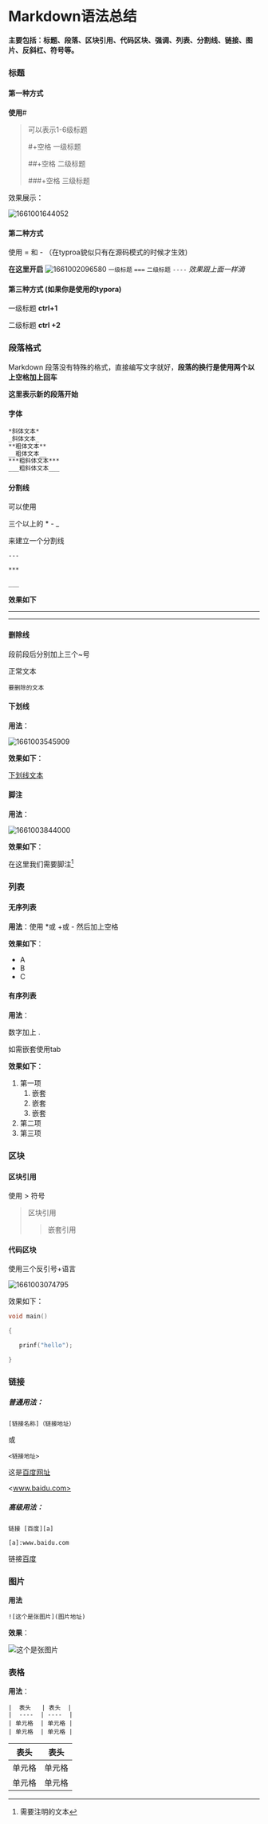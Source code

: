 # Markdown语法总结

**主要包括：标题、段落、区块引用、代码区块、强调、列表、分割线、链接、图片、反斜杠、符号等。**

### 标题

#### 第一种方式  

**使用**#

> 可以表示1-6级标题
>
> #+空格  一级标题
>
> ##+空格  二级标题
>
> ###+空格  三级标题

效果展示：

![1661001644052](1661001644052.png)

#### 第二种方式 

使用 = 和 -   （在typroa貌似只有在源码模式的时候才生效)

**在这里开启**
![1661002096580](1661002096580.png)
`一级标题`
`===`
`二级标题`
`----`
*效果跟上面一样滴*

#### 第三种方式 (如果你是使用的typora)

一级标题    **ctrl+1**

二级标题    **ctrl +2**

### 段落格式

Markdown 段落没有特殊的格式，直接编写文字就好，**段落的换行是使用两个以上空格加上回车**  

**这里表示新的段落开始**

#### 字体

```markdown
*斜体文本*
_斜体文本_
**粗体文本**
__粗体文本__
***粗斜体文本***
___粗斜体文本___
```

#### 分割线

可以使用

三个以上的 * - _ 

来建立一个分割线

`---`

`***`

`___`

**效果如下**

***

---

#### 删除线

段前段后分别加上三个~号

正常文本

~~~
要删除的文本
~~~

#### 下划线

**用法**：

![1661003545909](1661003545909.png)

**效果如下**：

<u>下划线文本</u>

#### 脚注

**用法**：

![1661003844000](1661003844000.png)

**效果如下**：

在这里我们需要脚注[^T]

[^T]:需要注明的文本



### 列表

#### 无序列表

**用法**：使用 *或 +或 -  然后加上空格

**效果如下**：

* A
* B
* C

#### 有序列表

**用法**：

数字加上 .  

如需嵌套使用tab

**效果如下**：

1. 第一项
   1. 嵌套
   2. 嵌套
   3. 嵌套
2. 第二项
3. 第三项

### 区块

#### 区块引用

使用 > 符号

> 区块引用
>
> > 嵌套引用  

#### 代码区块

使用三个反引号+语言 

![1661003074795](1661003074795.png)

效果如下：

```c
void main()

​{

​	prinf("hello");

​}
```

### 链接

##### 普通用法：

`[链接名称]（链接地址）`

或

`<链接地址>`

这是[百度网址](www.baidu.com)

<www.baidu.com>

##### 高级用法：

`链接 [百度][a]`

`[a]:www.baidu.com`

链接[百度][a]

[a]:www.baidu.com

### 图片

**用法**

`![这个是张图片](图片地址)`

**效果**：

![这个是张图片](OIP-C.jpg)

### 表格

**用法**：

```
|  表头   | 表头  |
|  ----  | ----  |
| 单元格  | 单元格 |
| 单元格  | 单元格 |
```

| 表头   | 表头   |
| ------ | ------ |
| 单元格 | 单元格 |
| 单元格 | 单元格 |
